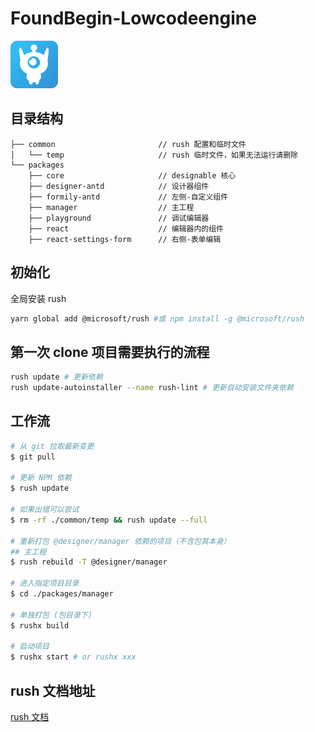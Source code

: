 # FoundBegin-Lowcodeengine

![cmd-markdown-logo](/logo.png)

## 目录结构

    ├── common                       // rush 配置和临时文件
    │   └── temp                     // rush 临时文件，如果无法运行请删除
    └── packages
        ├── core                     // designable 核心
        ├── designer-antd            // 设计器组件
        ├── formily-antd             // 左侧-自定义组件
        ├── manager                  // 主工程
        ├── playground               // 调试编辑器
        ├── react                    // 编辑器内的组件
        ├── react-settings-form      // 右侧-表单编辑

## 初始化

全局安装 rush

```bash
yarn global add @microsoft/rush #或 npm install -g @microsoft/rush
```

## 第一次 clone 项目需要执行的流程

```bash
rush update # 更新依赖
rush update-autoinstaller --name rush-lint # 更新自动安装文件夹依赖
```

## 工作流

```bash
# 从 git 拉取最新变更
$ git pull

# 更新 NPM 依赖
$ rush update

# 如果出错可以尝试
$ rm -rf ./common/temp && rush update --full

# 重新打包 @designer/manager 依赖的项目（不含包其本身）
## 主工程
$ rush rebuild -T @designer/manager

# 进入指定项目目录
$ cd ./packages/manager

# 单独打包 (包目录下)
$ rushx build

# 启动项目 ​
$ rushx start # or rushx xxx
```

## rush 文档地址

[rush 文档](https://rushjs.io/zh-cn/pages/intro/welcome/)
